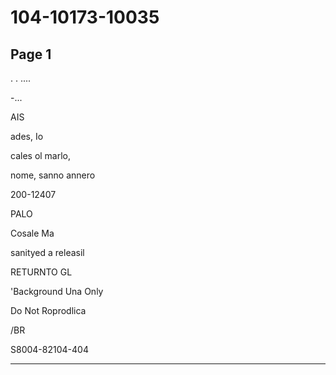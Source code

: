 # 104-10173-10035

## Page 1

. . ....

-...

AIS

ades, Io

cales ol marlo,

nome, sanno annero

200-12407

PALO

Cosale Ma

sanityed a releasil

RETURNTO GL

'Background Una Only

Do Not Roprodlica

/BR

S8004-82104-404

---

